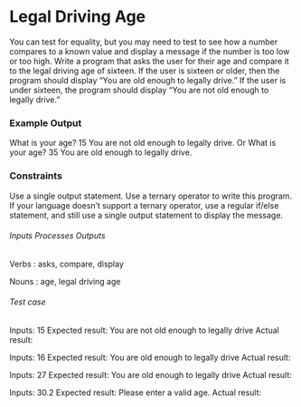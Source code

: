 # Legal Driving Age 
You can test for equality, but you may need to test to see how a number compares to a known value and display a message if the number is too low or too high.
Write a program that asks the user for their age and compare it to the legal driving age of sixteen. If the user is sixteen or older, then the program should display “You are old enough
to legally drive.” If the user is under sixteen, the program should display “You are not old enough to legally drive.”

### Example Output
What is your age? 15
You are not old enough to legally drive.
Or
What is your age? 35
You are old enough to legally drive.

### Constraints
Use a single output statement.
Use a ternary operator to write this program. If your
language doesn’t support a ternary operator, use a regular if/else statement, and still use a single output statement to display the message.


###### Inputs Processes Outputs
Verbs : asks, compare, display 

Nouns : age, legal driving age 




###### Test case
Inputs: 15
Expected result: You are not old enough to legally drive
Actual result: 

Inputs: 16
Expected result: You are old enough to legally drive
Actual result:

Inputs: 27
Expected result: You are old enough to legally drive
Actual result:

Inputs: 30.2
Expected result: Please enter a valid age.
Actual result:




